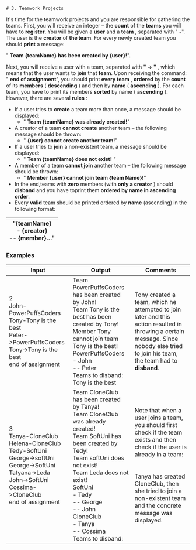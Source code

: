 ﻿	# 3. Teamwork Projects

It's time for the teamwork projects and you are responsible for gathering the teams. First, you will receive an integer – the **count** of the **teams** you will have to **register**. You will be given a **user** and a **team** , separated with " **-**". The user is the **creator** of **the team**. For every newly created team you should **print** a message:

" **Team \{teamName} has been created by \{user}!**".

Next, you will receive а user with a team, separated with **" -\> "** , which means that the user wants to **join** that **team**. Upon receiving the command: " **end of assignment**", you should print **every team** , **ordered** by the **count** of its **members** ( **descending** ) and then by **name** ( **ascending** ). For each team, you have to print its members **sorted** by name ( **ascending** ). However, there are several **rules** :

- If а user tries to **create** a team more than once, a message should be displayed:
  - " **Team \{teamName} was already created!**"
- A creator of a team **cannot create** another team – the following message should be thrown:
  - " **\{user} cannot create another team!**"
- If а user tries to **join** a non-existent team, a message should be displayed:
  - " **Team \{teamName} does not exist!** _"_
- A member of a team **cannot join** another team – the following message should be thrown:
  - " **Member \{user} cannot join team \{team Name}!**"
- In the end,teams with **zero** members (with **only a creator** ) should **disband** and you have toprint them **ordered by name in ascending order**.
- Every **valid** team should be printed ordered by **name** (ascending) in the following format:

| **"\{teamName}** <br>- \{creator} **<br>-- \{member}…"** |
| --- |

### Examples

| **Input** | **Output** | **Comments** |
| --- | --- | --- |
| 2<br>John-PowerPuffsCoders<br>Tony-Tony is the best<br>Peter-\>PowerPuffsCoders<br>Tony-\>Tony is the best<br>end of assignment | Team PowerPuffsCoders has been created by John!<br>Team Tony is the best has been created by Tony!<br>Member Tony cannot join team Tony is the best!<br>PowerPuffsCoders<br>- John<br>-- Peter<br>Teams to disband:<br>Tony is the best | Tony created a team, which he attempted to join later and this action resulted in throwing a certain message. Since nobody else tried to join his team, the team had to **disband**. |
| 3<br>Tanya-CloneClub<br>Helena-CloneClub<br>Tedy-SoftUni<br>George-\>softUni<br>George-\>SoftUni<br>Tatyana-\>Leda<br>John-\>SoftUni<br>Cossima-\>CloneClub<br>end of assignment | Team CloneClub has been created by Tanya!<br>Team CloneClub was already created!<br>Team SoftUni has been created by Tedy!<br>Team softUni does not exist!<br>Team Leda does not exist!<br>SoftUni<br>- Tedy<br>-- George<br>-- John<br>CloneClub<br>- Tanya<br>-- Cossima<br>Teams to disband: | Note that when a user joins a team, you should first check if the team exists and then check if the user is already in a team: <br><br><br>Tanya has created CloneClub, then she tried to join a non-existent team and the concrete message was displayed. | 